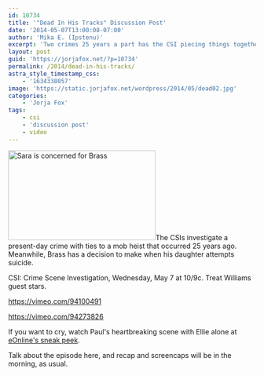 ```yaml
---
id: 10734
title: '"Dead In His Tracks" Discussion Post'
date: '2014-05-07T13:00:08-07:00'
author: 'Mika E. (Ipstenu)'
excerpt: 'Two crimes 25 years a part has the CSI piecing things together. CBS 5/7 10pm ET/PT '
layout: post
guid: 'https://jorjafox.net/?p=10734'
permalink: /2014/dead-in-his-tracks/
astra_style_timestamp_css:
    - '1634338057'
image: 'https://static.jorjafox.net/wordpress/2014/05/dead02.jpg'
categories:
    - 'Jorja Fox'
tags:
    - csi
    - 'discussion post'
    - video
---
```


<img class="alignright size-medium wp-image-10737" src="//static.jorjafox.net/wordpress/2014/05/dead02-300x183.jpg" alt="Sara is concerned for Brass" width="300" height="183" />The CSIs investigate a present-day crime with ties to a mob heist that occurred 25 years ago. Meanwhile, Brass has a decision to make when his daughter attempts suicide.

CSI: Crime Scene Investigation, Wednesday, May 7 at 10/9c. Treat Williams guest stars.

https://vimeo.com/94100491

https://vimeo.com/94273826

If you want to cry, watch Paul's heartbreaking scene with Ellie alone at <a href=" http://www.eonline.com/news/539364/csi-finale-sneak-peek-watch-exiting-star-paul-guilfoyle-s-emotional-farewell-now">eOnline's sneak peek</a>.

Talk about the episode here, and recap and screencaps will be in the morning, as usual.
